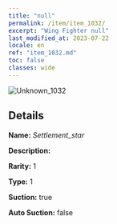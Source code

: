 ```yaml
---
title: "null"
permalink: /item/item_1032/
excerpt: "Wing Fighter null"
last_modified_at: 2023-07-22
locale: en
ref: "item_1032.md"
toc: false
classes: wide
---
```



 ![Unknown_1032](/images/item/Settlement_star_p.png)



## Details

 **Name:** *Settlement_star* 

 **Description:** 

 **Rarity:** 1 

 **Type:** 1 

 **Suction:** true 

 **Auto Suction:** false 


